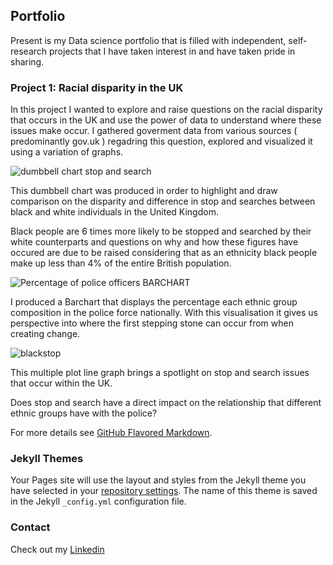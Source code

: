
##  Portfolio

Present is my Data science portfolio that is filled with independent, self-research projects that I have taken interest in and have taken pride in sharing.


### Project 1: Racial disparity in the UK

In this project I wanted to explore and raise questions on the racial disparity that occurs in the UK and use the power of data to understand where these issues make occur.
I gathered goverment data from various sources ( predominantly gov.uk ) regadring this question, explored and visualized it using a variation of graphs.



![dumbbell chart stop and search](https://user-images.githubusercontent.com/86885590/124397397-773e1900-dd07-11eb-8e94-91a38e9faca0.png)

This dumbbell chart was produced in order to highlight and draw comparison on the disparity and difference in stop and searches between black and white individuals in the United Kingdom. 

Black people are 6 times more likely to be stopped and searched by their white counterparts and questions on why and how these figures have occured are due to be raised considering that as an ethnicity black people make up less than 4% of the entire British population.

![Percentage of police officers BARCHART](https://user-images.githubusercontent.com/86885590/124397584-a43efb80-dd08-11eb-8001-b9ab49c38934.png)

I produced a Barchart that displays the percentage each ethnic group composition in the police force nationally. With this visualisation it gives us perspective into where the first stepping stone can occur from when creating change.

![blackstop](https://user-images.githubusercontent.com/86885590/124397595-af922700-dd08-11eb-9b19-d5d4713f5db3.png)

This multiple plot line graph brings a spotlight on stop and search issues that occur within the UK. 

Does stop and search have a direct impact on the relationship that different ethnic groups have with the police?



For more details see [GitHub Flavored Markdown](https://guides.github.com/features/mastering-markdown/).

### Jekyll Themes

Your Pages site will use the layout and styles from the Jekyll theme you have selected in your [repository settings](https://github.com/Waleapollo/Wale-Portfolio/settings/pages). The name of this theme is saved in the Jekyll `_config.yml` configuration file.

### Contact

 Check out my [Linkedin](https://www.linkedin.com/in/wale-fagbamila) 
